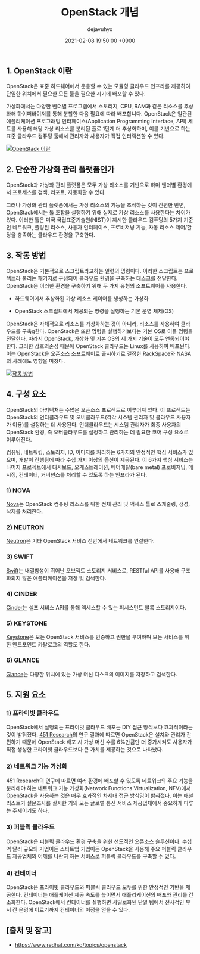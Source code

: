 ﻿---
title: OpenStack 개념
author: dejavuhyo
date: 2021-02-08 19:50:00 +0900
categories: [Language, Architecture]
tags: [openstack-concept, openstack, openstack-개념]
---

## 1. OpenStack 이란
OpenStack은 표준 하드웨어에서 운용할 수 있는 모듈형 클라우드 인프라를 제공하여 단일한 위치에서 필요한 모든 툴을 필요한 시기에 배포할 수 있다.

가상화에서는 다양한 벤더별 프로그램에서 스토리지, CPU, RAM과 같은 리소스를 추상화해 하이퍼바이저를 통해 분할한 다음 필요에 따라 배포합니다. OpenStack은 일관된 애플리케이션 프로그래밍 인터페이스(Application Programming Interface, API) 세트를 사용해 해당 가상 리소스를 분리된 풀로 1단계 더 추상화하며, 이를 기반으로 하는 표준 클라우드 컴퓨팅 툴에서 관리자와 사용자가 직접 인터랙션할 수 있다.

[![OpenStack 이란](https://i.ytimg.com/vi_webp/9-br7qDuuK4/sddefault.webp)](https://www.youtube.com/watch?v=9-br7qDuuK4&feature=emb_logo)

## 2. 단순한 가상화 관리 플랫폼인가
OpenStack과 가상화 관리 플랫폼은 모두 가상 리소스를 기반으로 하며 벤더별 환경에서 프로세스를 검색, 리포트, 자동화할 수 있다.

그러나 가상화 관리 플랫폼에서는 가상 리소스의 기능을 조작하는 것이 간편한 반면, OpenStack에서는 툴 조합을 실행하기 위해 실제로 가상 리소스를 사용한다는 차이가 있다. 이러한 툴은 미국 국립표준기술원(NIST)이 제시한 클라우드 컴퓨팅의 5가지 기준인 네트워크, 풀링된 리소스, 사용자 인터페이스, 프로비저닝 기능, 자동 리소스 제어/할당을 충족하는 클라우드 환경을 구축한다.

## 3. 작동 방법
OpenStack은 기본적으로 스크립트라고하는 일련의 명령이다. 이러한 스크립트는 프로젝트라 불리는 패키지로 구성되어 클라우드 환경을 구축하는 태스크를 전달한다. OpenStack은 이러한 환경을 구축하기 위해 두 가지 유형의 소프트웨어를 사용한다.

* 하드웨어에서 추상화된 가상 리소스 레이어를 생성하는 가상화

* OpenStack 스크립트에서 제공되는 명령을 실행하는 기본 운영 체제(OS)

OpenStack은 자체적으로 리소스를 가상화하는 것이 아니라, 리소스를 사용하여 클라우드를 구축g한다. OpenStack은 또한 명령을 실행하기보다는 기본 OS로 이들 명령을 전달한다. 따라서 OpenStack, 가상화 및 기본 OS의 세 가지 기술이 모두 연동되어야 한다. 그러한 상호의존성 때문에 OpenStack 클라우드는 Linux를 사용하여 배포된다. 이는 OpenStack을 오픈소스 소프트웨어로 출시하기로 결정한 RackSpace와 NASA의 사례에도 영향을 미쳤다.

[![작동 방법](https://i.ytimg.com/vi_webp/Ir05ZGX4IT4/sddefault.webp)](https://www.youtube.com/watch?v=Ir05ZGX4IT4&feature=emb_logo)

## 4. 구성 요소
OpenStack의 아키텍처는 수많은 오픈소스 프로젝트로 이루어져 있다. 이 프로젝트는 OpenStack의 언더클라우드 및 오버클라우드(각각 시스템 관리자 및 클라우드 사용자가 이용)를 설정하는 데 사용된다. 언더클라우드는 시스템 관리자가 최종 사용자의 OpenStack 환경, 즉 오버클라우드를 설정하고 관리하는 데 필요한 코어 구성 요소로 이루어진다.

컴퓨팅, 네트워킹, 스토리지, ID, 이미지를 처리하는 6가지의 안정적인 핵심 서비스가 있으며, 개발이 진행됨에 따라 수십 가지 이상의 옵션이 제공된다. 이 6가지 핵심 서비스는 나머지 프로젝트에서 대시보드, 오케스트레이션, 베어메탈(bare metal) 프로비저닝, 메시징, 컨테이너, 거버넌스를 처리할 수 있도록 하는 인프라가 된다.

### 1) NOVA
[Nova](https://www.openstack.org/software/releases/ocata/components/nova)는 OpenStack 컴퓨팅 리소스를 위한 전체 관리 및 액세스 툴로 스케줄링, 생성, 삭제를 처리한다.

### 2) NEUTRON
[Neutron](https://www.openstack.org/software/releases/ocata/components/neutron)은 기타 OpenStack 서비스 전반에서 네트워크를 연결한다.

### 3) SWIFT
[Swift](https://www.openstack.org/software/releases/ocata/components/swift)는 내결함성이 뛰어난 오브젝트 스토리지 서비스로, RESTful API를 사용해 구조화되지 않은 애플리케이션을 저장 및 검색한다.

### 4) CINDER
[Cinder](https://www.openstack.org/software/releases/ocata/components/cinder)는 셀프 서비스 API를 통해 액세스할 수 있는 퍼시스턴트 블록 스토리지이다.

### 5) KEYSTONE
[Keystone](https://www.openstack.org/software/releases/ocata/components/keystone)은 모든 OpenStack 서비스를 인증하고 권한을 부여하며 모든 서비스를 위한 엔드포인트 카탈로그의 역할도 한다.

### 6) GLANCE
[Glance](https://www.openstack.org/software/releases/ocata/components/glance)는 다양한 위치에 있는 가상 머신 디스크의 이미지를 저장하고 검색한다.

## 5. 지원 요소

### 1) 프라이빗 클라우드
OpenStack에서 실행되는 프라이빗 클라우드 배포는 DIY 접근 방식보다 효과적이라는 것이 밝혀졌다. [451 Research](https://www.redhat.com/ko/resources/openstack-use-case-private-cloud)의 연구 결과에 따르면 OpenStack은 설치와 관리가 간편하기 때문에 OpenStack 배포 시 가상 머신 수를 6%만큼만 더 증가시켜도 사용자가 직접 생성한 프라이빗 클라우드보다 큰 가치를 제공하는 것으로 나타났다.

### 2) 네트워크 기능 가상화
451 Research의 연구에 따르면 여러 환경에 배포할 수 있도록 네트워크의 주요 기능을 분리해야 하는 네트워크 기능 가상화(Network Functions Virtualization, NFV)에서 OpenStack을 사용하는 것은 매우 효과적인 차세대 접근 방식임이 밝혀졌다. 이는 애널리스트가 설문조사를 실시한 거의 모든 글로벌 통신 서비스 제공업체에서 중요하게 다루는 주제이기도 하다.

### 3) 퍼블릭 클라우드
OpenStack은 퍼블릭 클라우드 환경 구축을 위한 선도적인 오픈소스 솔루션이다. 수십억 달러 규모의 기업이든 스타트업 기업이든 OpenStack을 사용해 주요 퍼블릭 클라우드 제공업체와 어깨를 나란히 하는 서비스로 퍼블릭 클라우드를 구축할 수 있다.

### 4) 컨테이너
OpenStack은 프라이빗 클라우드와 퍼블릭 클라우드 모두를 위한 안정적인 기반을 제공한다. 컨테이너는 애플케이션 제공 속도를 높이면서 애플리케이션의 배포와 관리를 간소화한다. OpenStack에서 컨테이너를 실행하면 사일로화된 단일 팀에서 전사적인 부서 간 운영에 이르기까지 컨테이너의 이점을 얻을 수 있다.

## [출처 및 참고]
* <https://www.redhat.com/ko/topics/openstack>
